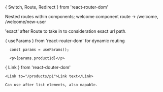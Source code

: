 { Switch, Route, Redirect } from 'react-router-dom'

Nested routes within components; welcome component route -> /welcome, /welcome/new-user

'exact' after Route to take in to consideration exact url path.

{ useParams } from 'react-router-dom' for dynamic routing

      const params = useParams();

      <p>{params.productId}</p>

{ Link } from 'react-douter-dom'

    <Link to="/products/p1">Link text</Link>

    Can use after list elements, also mapable.
